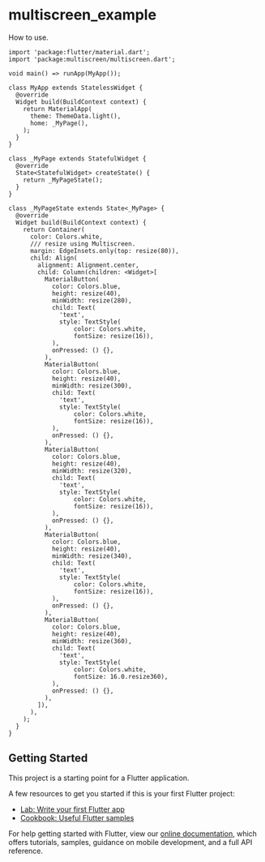 # multiscreen_example

How to use.

    import 'package:flutter/material.dart';
    import 'package:multiscreen/multiscreen.dart';

    void main() => runApp(MyApp());

    class MyApp extends StatelessWidget {
      @override
      Widget build(BuildContext context) {
        return MaterialApp(
          theme: ThemeData.light(),
          home: _MyPage(),
        );
      }
    }

    class _MyPage extends StatefulWidget {
      @override
      State<StatefulWidget> createState() {
        return _MyPageState();
      }
    }

    class _MyPageState extends State<_MyPage> {
      @override
      Widget build(BuildContext context) {
        return Container(
          color: Colors.white,
          /// resize using Multiscreen.
          margin: EdgeInsets.only(top: resize(80)),
          child: Align(
            alignment: Alignment.center,
            child: Column(children: <Widget>[
              MaterialButton(
                color: Colors.blue,
                height: resize(40),
                minWidth: resize(280),
                child: Text(
                  'text',
                  style: TextStyle(
                      color: Colors.white,
                      fontSize: resize(16)),
                ),
                onPressed: () {},
              ),
              MaterialButton(
                color: Colors.blue,
                height: resize(40),
                minWidth: resize(300),
                child: Text(
                  'text',
                  style: TextStyle(
                      color: Colors.white,
                      fontSize: resize(16)),
                ),
                onPressed: () {},
              ),
              MaterialButton(
                color: Colors.blue,
                height: resize(40),
                minWidth: resize(320),
                child: Text(
                  'text',
                  style: TextStyle(
                      color: Colors.white,
                      fontSize: resize(16)),
                ),
                onPressed: () {},
              ),
              MaterialButton(
                color: Colors.blue,
                height: resize(40),
                minWidth: resize(340),
                child: Text(
                  'text',
                  style: TextStyle(
                      color: Colors.white,
                      fontSize: resize(16)),
                ),
                onPressed: () {},
              ),
              MaterialButton(
                color: Colors.blue,
                height: resize(40),
                minWidth: resize(360),
                child: Text(
                  'text',
                  style: TextStyle(
                      color: Colors.white,
                      fontSize: 16.0.resize360),
                ),
                onPressed: () {},
              ),
            ]),
          ),
        );
      }
    }


## Getting Started

This project is a starting point for a Flutter application.

A few resources to get you started if this is your first Flutter project:

- [Lab: Write your first Flutter app](https://flutter.dev/docs/get-started/codelab)
- [Cookbook: Useful Flutter samples](https://flutter.dev/docs/cookbook)

For help getting started with Flutter, view our
[online documentation](https://flutter.dev/docs), which offers tutorials,
samples, guidance on mobile development, and a full API reference.
